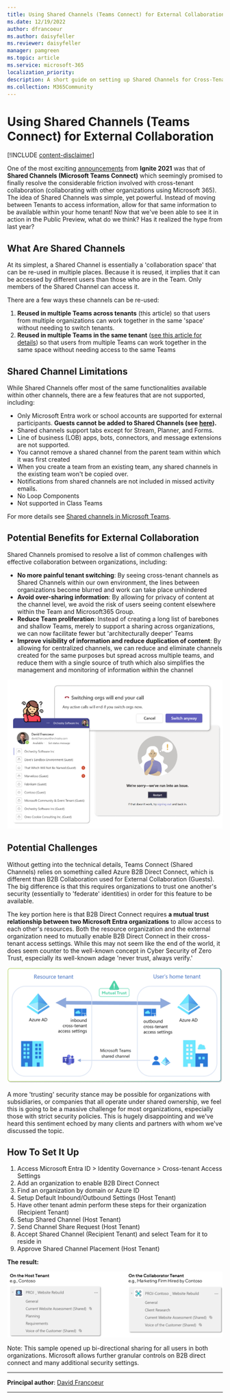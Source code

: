 ```yaml
---
title: Using Shared Channels (Teams Connect) for External Collaboration
ms.date: 12/19/2022
author: dfrancoeur
ms.author: daisyfeller
ms.reviewer: daisyfeller
manager: pamgreen
ms.topic: article
ms.service: microsoft-365
localization_priority: 
description: A short guide on setting up Shared Channels for Cross-Tenant (External) Collaboration.
ms.collection: M365Community
---
```


# Using Shared Channels (Teams Connect) for External Collaboration

[!INCLUDE [content-disclaimer](includes/content-disclaimer.md)]

One of the most exciting [announcements](https://techcommunity.microsoft.com/t5/microsoft-teams-blog/what-s-new-in-microsoft-teams-microsoft-ignite-2021/ba-p/2118226) from **Ignite 2021** was that of **Shared Channels (Microsoft Teams Connect)** which seemingly promised to finally resolve the considerable friction involved with cross-tenant collaboration (collaborating with other organizations using Microsoft 365). The idea of Shared Channels was simple, yet powerful. Instead of moving between Tenants to access information, allow for that same information to be available within your home tenant! Now that we've been able to see it in action in the Public Preview, what do we think? Has it realized the hype from last year?

## What Are Shared Channels

At its simplest, a Shared Channel is essentially a 'collaboration space' that can be re-used in multiple places. Because it is reused, it implies that it can be accessed by different users than those who are in the Team. Only members of the Shared Channel can access it.

There are a few ways these channels can be re-used:

1. **Reused in multiple Teams across tenants** (this article) so that users from multiple organizations can work together in the same 'space' without needing to switch tenants.
2. **Reused in multiple Teams in the same tenant** ([see this article for details](using-shared-channels-for-external-collaboration.md)) so that users from multiple Teams can work together in the same space without needing access to the same Teams

## Shared Channel Limitations

While Shared Channels offer most of the same functionalities available within other channels, there are a few features that are not supported, including:

- Only Microsoft Entra work or school accounts are supported for external participants. **Guests cannot be added to Shared Channels (see [here](https://support.microsoft.com/office/guests-and-shared-channels-in-teams-612de4ce-e7a3-4579-b086-bb8ff9f2d11e)).**
- Shared channels support tabs except for Stream, Planner, and Forms.
- Line of business (LOB) apps, bots, connectors, and message extensions are not supported.
- You cannot remove a shared channel from the parent team within which it was first created
- When you create a team from an existing team, any shared channels in the existing team won't be copied over.
- Notifications from shared channels are not included in missed activity emails.
- No Loop Components
- Not supported in Class Teams

For more details see [Shared channels in Microsoft Teams](/microsoftteams/shared-channels).

## Potential Benefits for External Collaboration

Shared Channels promised to resolve a list of common challenges with effective collaboration between organizations, including:

- **No more painful tenant switching**: By seeing cross-tenant channels as Shared Channels within our own environment, the lines between organizations become blurred and work can take place unhindered
- **Avoid over-sharing information**: By allowing for privacy of content at the channel level, we avoid the risk of users seeing content elsewhere within the Team and Microsoft365 Group.
- **Reduce Team proliferation**: Instead of creating a long list of barebones and shallow Teams, merely to support a sharing across organizations, we can now facilitate fewer but 'architecturally deeper' Teams
- **Improve visibility of information and reduce duplication of content**: By allowing for centralized channels, we can reduce and eliminate channels created for the same purposes but spread across multiple teams, and reduce them with a single source of truth which also simplifies the management and monitoring of information within the channel

![Shared Channel Benefits](media/using-shared-channels-for-external-collaboration\sharedchannels1_1.png)

## Potential Challenges

Without getting into the technical details, Teams Connect (Shared Channels) relies on something called Azure B2B Direct Connect, which is different than B2B Collaboration used for External Collaboration (Guests). The big difference is that this requires organizations to trust one another's security (essentially to 'federate' identities) in order for this feature to be available.

The key portion here is that B2B Direct Connect requires **a mutual trust relationship between two Microsoft Entra organizations** to allow access to each other's resources. Both the resource organization and the external organization need to mutually enable B2B Direct Connect in their cross-tenant access settings. While this may not seem like the end of the world, it does seem counter to the well-known concept in Cyber Security of Zero Trust, especially its well-known adage 'never trust, always verify.'

![Shared Channel Mutual Trust](media/using-shared-channels-for-external-collaboration\sharedchannels1_2.png)

A more 'trusting' security stance may be possible for organizations with subsidiaries, or companies that all operate under shared ownership, we feel this is going to be a massive challenge for most organizations, especially those with strict security policies. This is hugely disappointing and we've heard this sentiment echoed by many clients and partners with whom we've discussed the topic.

## How To Set It Up

1. Access Microsoft Entra ID > Identity Governance > Cross-tenant Access Settings
2. Add an organization to enable B2B Direct Connect
3. Find an organization by domain or Azure ID
4. Setup Default Inbound/Outbound Settings  (Host Tenant)
5. Have other tenant admin perform these steps for their organization (Recipient Tenant)
6. Setup Shared Channel (Host Tenant)
7. Send Channel Share Request (Host Tenant)
8. Accept Shared Channel (Recipient Tenant) and select Team for it to reside in
9. Approve Shared Channel Placement (Host Tenant)

**The result:**

![Shared Channel Result](media/using-shared-channels-for-external-collaboration\sharedchannels1_3.png)

Note: This sample opened up bi-directional sharing for all users in both organizations. Microsoft allows further granular controls on B2B direct connect and many additional security settings.

---

**Principal author**: [David Francoeur](https://www.linkedin.com/in/dfrancoeur/)

---
